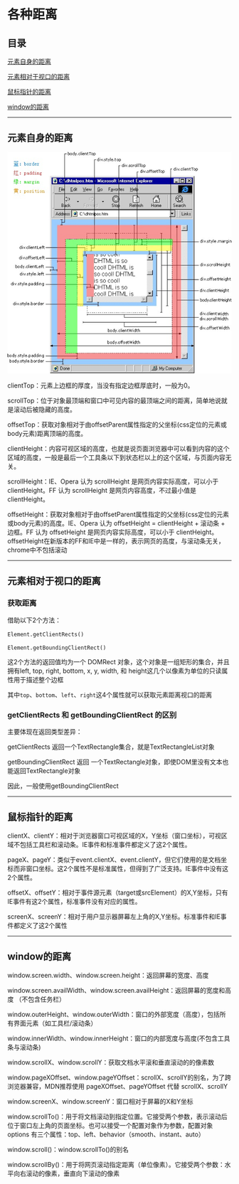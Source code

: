 # 各种距离

## 目录

[元素自身的距离](#jump1)

[元素相对于视口的距离](#jump2)

[鼠标指针的距离](#jump3)

[window的距离](#jump4)

---

<span id="jump1"></span>

## 元素自身的距离

![各种距离的图示](https://raw.githubusercontent.com/FooderLeoYo/CSS-StudyNote/master/assets/img/746339-20150915163721539-1441659862.jpg)

clientTop：元素上边框的厚度，当没有指定边框厚底时，一般为0。

scrollTop：位于对象最顶端和窗口中可见内容的最顶端之间的距离，简单地说就是滚动后被隐藏的高度。

offsetTop：获取对象相对于由offsetParent属性指定的父坐标(css定位的元素或body元素)距离顶端的高度。

clientHeight：内容可视区域的高度，也就是说页面浏览器中可以看到内容的这个区域的高度，一般是最后一个工具条以下到状态栏以上的这个区域，与页面内容无关。

scrollHeight：IE、Opera 认为 scrollHeight 是网页内容实际高度，可以小于 clientHeight。FF 认为 scrollHeight 是网页内容高度，不过最小值是 clientHeight。

offsetHeight：获取对象相对于由offsetParent属性指定的父坐标(css定位的元素或body元素)的高度。IE、Opera 认为 offsetHeight = clientHeight + 滚动条 + 边框。FF 认为 offsetHeight 是网页内容实际高度，可以小于 clientHeight。offsetHeight在新版本的FF和IE中是一样的，表示网页的高度，与滚动条无关，chrome中不包括滚动

---

<span id="jump2"></span>

## 元素相对于视口的距离

### 获取距离

借助以下2个方法：

```
Element.getClientRects()
```

```
Element.getBoundingClientRect()
```

这2个方法的返回值均为一个 DOMRect 对象，这个对象是一组矩形的集合，并且拥有left, top, right, bottom, x, y, width, 和 height这几个以像素为单位的只读属性用于描述整个边框

其中```top```、```bottom```、```left```、```right```这4个属性就可以获取元素距离视口的距离

### getClientRects 和 getBoundingClientRect 的区别

主要体现在返回类型差异：

getClientRects 返回一个TextRectangle集合，就是TextRectangleList对象

getBoundingClientRect 返回 一个TextRectangle对象，即使DOM里没有文本也能返回TextRectangle对象

因此，一般使用getBoundingClientRect

---

<span id="jump3"></span>

## 鼠标指针的距离

clientX、clientY：相对于浏览器窗口可视区域的X，Y坐标（窗口坐标），可视区域不包括工具栏和滚动条。IE事件和标准事件都定义了这2个属性。

pageX、pageY：类似于event.clientX、event.clientY，但它们使用的是文档坐标而非窗口坐标。这2个属性不是标准属性，但得到了广泛支持。IE事件中没有这2个属性。

offsetX、offsetY：相对于事件源元素（target或srcElement）的X,Y坐标，只有IE事件有这2个属性，标准事件没有对应的属性。

screenX、screenY：相对于用户显示器屏幕左上角的X,Y坐标。标准事件和IE事件都定义了这2个属性

---

<span id="jump4"></span>

## window的距离

window.screen.width、window.screen.height：返回屏幕的宽度、高度

window.screen.availWidth、window.screen.availHeight：返回屏幕的宽度和高度 （不包含任务栏）

window.outerHeight、window.outerWidth：窗口的外部宽度（高度），包括所有界面元素（如工具栏/滚动条）

window.innerWidth、window.innerHeight：窗口的内部宽度与高度(不包含工具条与滚动条)

window.scrollX、window.scrollY：获取文档水平滚和垂直滚动的的像素数

window.pageXOffset、window.pageYOffset：scrollX、scrollY的别名，为了跨浏览器兼容，MDN推荐使用 pageXOffset、pageYOffset 代替 scrollX、scrollY

window.screenX、window.screenY：窗口相对于屏幕的X和Y坐标

window.scrollTo()：用于将文档滚动到指定位置。它接受两个参数，表示滚动后位于窗口左上角的页面坐标。也可以接受一个配置对象作为参数，配置对象 options 有三个属性：top、left、behavior（smooth、instant、auto）

window.scroll()：window.scrollTo()的别名

window.scrollBy()：用于将网页滚动指定距离（单位像素）。它接受两个参数：水平向右滚动的像素，垂直向下滚动的像素
